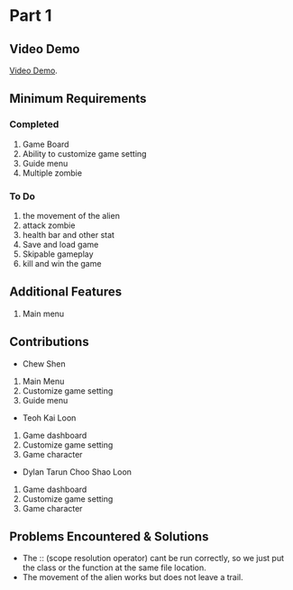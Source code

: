 # Part 1

## Video Demo
[Video Demo](https://youtu.be/1kPX0-3CJNQ).

## Minimum Requirements
### Completed
1. Game Board
2. Ability to customize game setting
3. Guide menu
4. Multiple zombie


### To Do
1. the movement of the alien
2. attack zombie
3. health bar and other stat
4. Save and load game
5. Skipable gameplay
6. kill and win the game

## Additional Features
1. Main menu

## Contributions
- Chew Shen
1. Main Menu
2. Customize game setting
3. Guide menu

- Teoh Kai Loon
1. Game dashboard
2. Customize game setting
3. Game character
   
-  Dylan Tarun Choo Shao Loon
1. Game dashboard
2. Customize game setting
3. Game character
   

## Problems Encountered & Solutions
- The :: (scope resolution operator) cant be run correctly, so we just put the class or the function at the same file location.
- The movement of the alien works but does not leave a trail.

